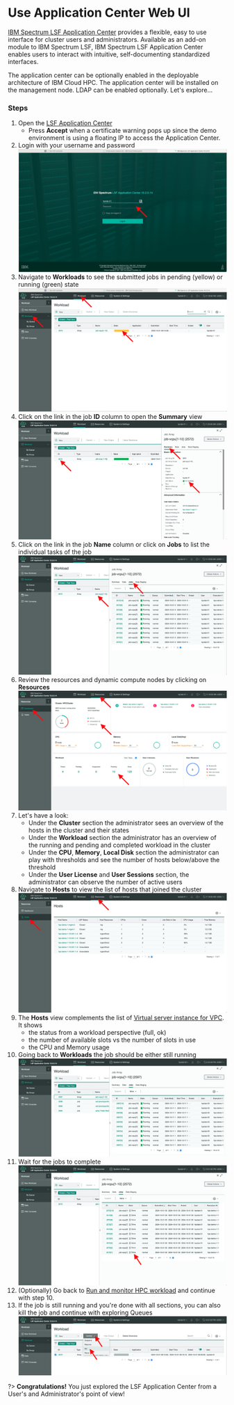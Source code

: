 # Use Application Center Web UI

[IBM Spectrum LSF Application Center](https://www.ibm.com/docs/en/slac/10.1.0) provides a flexible, easy to use interface for cluster users and administrators. Available as an add-on module to IBM Spectrum LSF, IBM Spectrum LSF Application Center enables users to interact with intuitive, self-documenting standardized interfaces.

The application center can be optionally enabled in the deployable architecture of IBM Cloud HPC. The application center will be installed on the management node. LDAP can be enabled optionally. Let's explore...


### Steps

1. Open the [LSF Application Center](https://ibm.biz/1554-appcenter)
   - Press **Accept** when a certificate warning pops up since the demo environment is using a floating IP to access the Application Center.
2. Login with your username and password
   ![](./images/42-pac-login.png ':size=600')
3. Navigate to **Workloads** to see the submitted jobs in pending (yellow) or running (green) state
   ![](./images/42-pac-workloads-pending.png ':size=600')
4. Click on the link in the job **ID** column to open the **Summary** view
   ![](./images/42-pac-workloads-summary.png ':size=600')
5. Click on the link in the job **Name** column or click on **Jobs** to list the individual tasks of the job
   ![](./images/42-pac-workloads-jobs.png ':size=600')
6. Review the resources and dynamic compute nodes by clicking on **Resources**
   ![](./images/42-pac-workloads-dashboard.png ':size=600')
7. Let's have a look:
   - Under the **Cluster** section the administrator sees an overview of the hosts in the cluster and their states
   - Under the **Workload** section the administrator has an overview of the running and pending and completed workload in the cluster
   - Under the **CPU**, **Memory**, **Local Disk** section the administrator can play with thresholds and see the number of hosts below/above the threshold  
   - Under the **User License** and **User Sessions** section, the administrator can observe the number of active users
8. Navigate to **Hosts** to view the list of hosts that joined the cluster
   ![](./images/42-pac-workloads-hosts.png ':size=600')
9. The **Hosts** view complements the list of [Virtual server instance for VPC](https://cloud.ibm.com/infrastructure/compute/vs). It shows
   - the status from a workload perspective (full, ok)
   - the number of available slots vs the number of slots in use
   - the CPU and Memory usage
10. Going back to **Workloads** the job should be either still running
   ![](./images/42-pac-workloads-running.png ':size=600')
11. Wait for the jobs to complete
   ![](./images/42-pac-workloads-done.png ':size=600')
11. (Optionally) Go back to [Run and monitor HPC workload](40-hpc-workload) and continue with step 10.
12. If the job is still running and you're done with all sections, you can also kill the job and continue with exploring Queues
   ![](./images/42-pac-workloads-kill.png ':size=600')


?> **Congratulations!** You just explored the LSF Application Center from a User's and Administrator's point of view!
